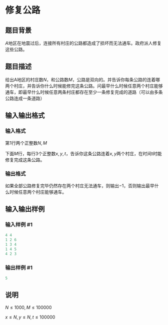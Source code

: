 # 修复公路

## 题目背景

$A$地区在地震过后，连接所有村庄的公路都造成了损坏而无法通车。政府派人修复这些公路。

## 题目描述

给出A地区的村庄数$N$，和公路数$M$，公路是双向的。并告诉你每条公路的连着哪两个村庄，并告诉你什么时候能修完这条公路。问最早什么时候任意两个村庄能够通车，即最早什么时候任意两条村庄都存在至少一条修复完成的道路（可以由多条公路连成一条道路）

## 输入输出格式

### 输入格式

第$1$行两个正整数$N,M$

下面$M$行，每行$3$个正整数$x, y, t$，告诉你这条公路连着$x,y$两个村庄，在时间t时能修复完成这条公路。

### 输出格式

如果全部公路修复完毕仍然存在两个村庄无法通车，则输出$-1$，否则输出最早什么时候任意两个村庄能够通车。

## 输入输出样例

### 输入样例 #1

```cpp
4 4
1 2 6
1 3 4
1 4 5
4 2 3
```


### 输出样例 #1

```cpp
5
```


## 说明

$N \le 1000,M \le 100000$

$x \le N,y \le N,t \le 100000$

